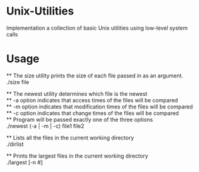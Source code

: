 # Unix-Utilities
Implementation a collection of basic Unix utilities using low-level system calls

# Usage

** The size utility prints the size of each file passed in as an argument.<br/>
./size file

** The newest utility determines which file is the newest <br/>
** -a option indicates that access times of the files will be compared <br/>
** -m option indicates that modification times of the files will be compared <br/>
** -c option indicates that change times of the files will be compared <br/>
** Program will be passed exactly one of the three options <br/>
./newest (-a | -m | -c) file1 file2


** Lists all the files in the current working directory </br>
./dirlist


** Prints the largest files in the current working directory <br/>
./largest [-n #]

